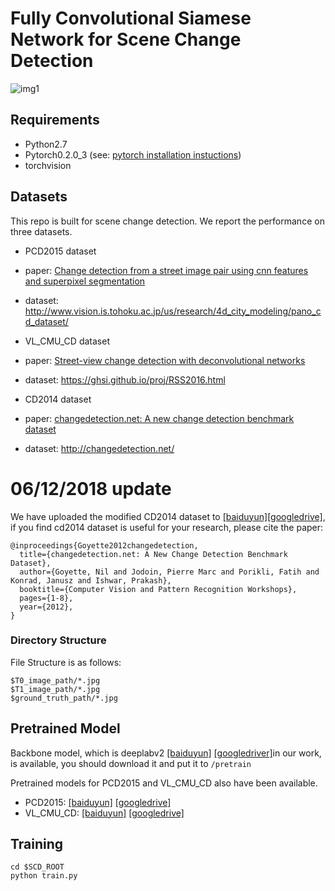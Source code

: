 # Fully Convolutional Siamese Network for Scene Change Detection

<!-- Pytorch implementation of Scene Change Detection as described in [Learning to Measure Change: Fully Convolutional Siamese Metric Networks for Scene Change Detection](https://arxiv.org/pdf/1810.09111.pdf).-->

![img1](https://github.com/gmayday1997/SceneChangeDet/blob/master/img/fig1.png)

## Requirements

- Python2.7
- Pytorch0.2.0_3 (see: [pytorch installation instuctions](http://pytorch.org/))
- torchvision

## Datasets
This repo is built for scene change detection. We report the performance on three datasets.

- PCD2015 dataset
 - paper: [Change detection from a street image pair using cnn features and superpixel segmentation](http://www.vision.is.tohoku.ac.jp/files/9814/3947/4830/71-Sakurada-BMVC15.pdf)
 - dataset: http://www.vision.is.tohoku.ac.jp/us/research/4d_city_modeling/pano_cd_dataset/
 
- VL_CMU_CD dataset
 - paper: [Street-view change detection with deconvolutional networks](http://www.robesafe.com/personal/roberto.arroyo/docs/Alcantarilla16rss.pdf)
 - dataset: https://ghsi.github.io/proj/RSS2016.html

- CD2014 dataset
 - paper: [changedetection.net: A new change detection benchmark dataset](https://www.merl.com/publications/docs/TR2012-044.pdf)
 - dataset: http://changedetection.net/
 # 06/12/2018 update 
 We have uploaded the modified CD2014 dataset to [[baiduyun]](https://pan.baidu.com/s/19ReVH6pmizcU79sk2Rsz5w)[[googledrive]](https://drive.google.com/drive/folders/1bUcUZcx8eRFZMsDuzVSo8ZkpLNhkEwNu?usp=sharing),
 if you find cd2014 dataset is useful for your research, please cite the paper:
 
    @inproceedings{Goyette2012changedetection,
      title={changedetection.net: A New Change Detection Benchmark Dataset},
      author={Goyette, Nil and Jodoin, Pierre Marc and Porikli, Fatih and Konrad, Janusz and Ishwar, Prakash},
      booktitle={Computer Vision and Pattern Recognition Workshops},
      pages={1-8},
      year={2012},
    }
 
### Directory Structure
 
File Structure is as follows:

```
$T0_image_path/*.jpg
$T1_image_path/*.jpg
$ground_truth_path/*.jpg
```

## Pretrained Model
Backbone model, which is deeplabv2 [[baiduyun]](https://pan.baidu.com/s/1Ie8h1Lyzqn2g3GHcGxnppg) [[googledriver]](https://drive.google.com/file/d/1vma3tTX_ecKvInd91CWMEivbxhT5Xjfa/view?usp=sharing)in our work, is available, you should download it and put it to `/pretrain`

Pretrained models for PCD2015 and VL_CMU_CD also have been available.

- PCD2015: [[baiduyun]](https://pan.baidu.com/s/1kNNpRlQZJA45wOf0fJtaxw)
           [[googledrive]](https://drive.google.com/file/d/18evxU0Y4CMMe_xBtQu3kj3RAI91ZatE1/view?usp=sharing)
- VL_CMU_CD: [[baiduyun]](https://pan.baidu.com/s/1ZOo3pbJ1hQvx3dSMWXTs-w)
             [[googledrive]](https://drive.google.com/file/d/1z2lwbbxhAEvm8w0S55qebp7Q2DokkNG7/view?usp=sharing)

## Training
```shell
cd $SCD_ROOT
python train.py
```

